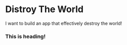 # Distroy The World
I want to build an app that effectively destroy the world!
### This is heading!
